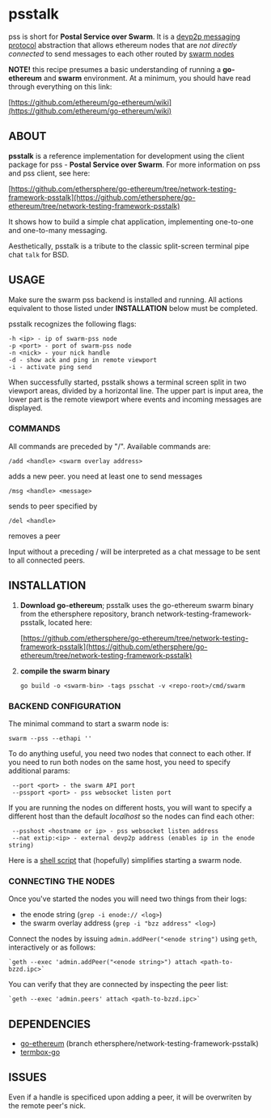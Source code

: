 # psstalk

pss is short for **Postal Service over Swarm**. It is a [devp2p messaging protocol](https://ethereum.gitbooks.io/frontier-guide/content/devp2p.html) abstraction that allows ethereum nodes that are *not directly connected* to send messages to each other routed by [swarm nodes](https://swarm-guide.readthedocs.io/en/latest/)

**NOTE!** this recipe presumes a basic understanding of running a **go-ethereum** and **swarm** environment. At a minimum, you should have read through everything on this link:

[https://github.com/ethereum/go-ethereum/wiki](https://github.com/ethereum/go-ethereum/wiki)


## ABOUT

**psstalk** is a reference implementation for development using the client package for pss - **Postal Service over Swarm**. For more information on pss and pss client, see here:

[https://github.com/ethersphere/go-ethereum/tree/network-testing-framework-psstalk](https://github.com/ethersphere/go-ethereum/tree/network-testing-framework-psstalk)

It shows how to build a simple chat application, implementing one-to-one and one-to-many messaging.

Aesthetically, psstalk is a tribute to the classic split-screen terminal pipe chat `talk`  for BSD.


## USAGE

Make sure the swarm pss backend is installed and running. All actions equivalent to those listed under **INSTALLATION** below must be completed.

psstalk recognizes the following flags:

    -h <ip> - ip of swarm-pss node
    -p <port> - port of swarm-pss node
    -n <nick> - your nick handle
    -d - show ack and ping in remote viewport
    -i - activate ping send

When successfully started, psstalk shows a terminal screen split in two viewport areas, divided by a horizontal line. The upper part is input area, the lower part is the remote viewport where events and incoming messages are displayed.

### COMMANDS

All commands are preceded by "/". Available commands are:

    /add <handle> <swarm overlay address>

   adds a new peer. you need at least one to send messages

    /msg <handle> <message>

   sends <message> to peer specified by <handle>

    /del <handle>

   removes a peer

Input without a preceding / will be interpreted as a chat message to be sent to all connected peers.

## INSTALLATION

1. **Download go-ethereum**; psstalk uses the go-ethereum swarm binary from the ethersphere repository, branch network-testing-framework-psstalk, located here:

   [https://github.com/ethersphere/go-ethereum/tree/network-testing-framework-psstalk](https://github.com/ethersphere/go-ethereum/tree/network-testing-framework-psstalk)

2. **compile the swarm binary**

   `go build -o <swarm-bin> -tags psschat -v <repo-root>/cmd/swarm`

### BACKEND CONFIGURATION

The minimal command to start a swarm node is:

   `swarm --pss --ethapi ''`

To do anything useful, you need two nodes that connect to each other. If you need to run both nodes on the same host, you need to specify additional params:

     --port <port> - the swarm API port
     --pssport <port> - pss websocket listen port

If you are running the nodes on different hosts, you will want to specify a different host than the default *localhost* so the nodes can find each other:

     --psshost <hostname or ip> - pss websocket listen address
     --nat extip:<ip> - external devp2p address (enables ip in the enode string)

Here is a [shell script](http://swarm-gateways.net/bzzr:/847e6cfbf47949bbed3ecafadbf447b8a0b0a7b6e7ffc09d9cb01e2184243a69/?content_type=text/plain) that (hopefully) simplifies starting a swarm node. 

### CONNECTING THE NODES

Once you've started the nodes you will need two things from their logs:

* the enode string (`grep -i enode:// <log>`)
* the swarm overlay address (`grep -i "bzz address" <log>`)

Connect the nodes by issuing `admin.addPeer("<enode string")` using `geth`, interactively or as follows:

    `geth --exec 'admin.addPeer("<enode string>") attach <path-to-bzzd.ipc>`

You can verify that they are connected by inspecting the peer list:

    `geth --exec 'admin.peers' attach <path-to-bzzd.ipc>`

## DEPENDENCIES

- [go-ethereum](https://github.com/ethersphere/go-ethereum/tree/psstalk) (branch ethersphere/network-testing-framework-psstalk)
- [termbox-go](https://github.com/nsf/termbox-go)

## ISSUES

Even if a handle is specificed upon adding a peer, it will be overwriten by the remote peer's nick.

